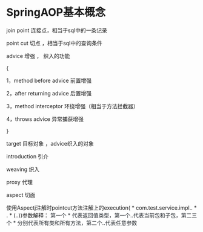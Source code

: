 # SpringAOP基本概念

join point 连接点，相当于sql中的一条记录

point cut 切点 ，相当于sql中的查询条件

advice 增强 ， 织入的功能

{

1，method before advice 前置增强

2，after returning advice 后置增强

3，method interceptor 环绕增强（相当于方法拦截器）

4，throws advice 异常捕获增强

}

target 目标对象 ，advice织入的对象

introduction 引介

weaving 织入

proxy 代理

aspect 切面 

使用Aspectj注解时pointcut方法注解上的execution( \* com.test.service.impl.. \* . \* (..))参数解释：
<span data-type="color" style="color:rgb(36, 41, 46)"><span data-type="background" style="background-color:rgb(255, 255, 255)">第一个 * 代表返回值类型，第一个..代表当前包和子包，第二三个 * 分别代表所有类和所有方法，第二个..代表任意参数</span></span>


